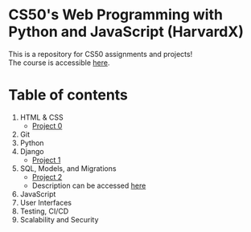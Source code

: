 # CS50's Web Programming with Python and JavaScript (HarvardX)
This is a repository for CS50 assignments and projects!\
The course is accessible [here](https://learning.edx.org/course/course-v1:HarvardX+CS50W+Web/home). 

# Table of contents
1. HTML & CSS
   * [Project 0](Project0)
2. Git
3. Python
4. Django
    * [Project 1](Project1)
5. SQL, Models, and Migrations
    * [Project 2](https://github.com/caosophie/Auctions.)
    * Description can be accessed [here](https://cs50.harvard.edu/web/2020/projects/2/)
6. JavaScript
7. User Interfaces
8. Testing, CI/CD
9. Scalability and Security
